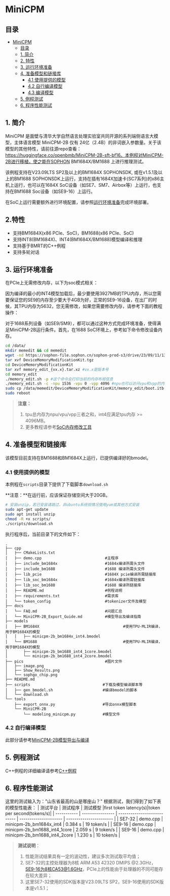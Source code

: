 # MiniCPM

## 目录

- [MiniCPM](#minicpm)
  - [目录](#目录)
  - [1. 简介](#1-简介)
  - [2. 特性](#2-特性)
  - [3. 运行环境准备](#3-运行环境准备)
  - [4. 准备模型和链接库](#4-准备模型和链接库)
    - [4.1 使用提供的模型](#41-使用提供的模型)
    - [4.2 自行编译模型](#42-自行编译模型)
    - [4.3 编译模型](#43-编译模型)
  - [5. 例程测试](#5-例程测试)
  - [6. 程序性能测试](#6-程序性能测试)

## 1. 简介

MiniCPM 是面壁与清华大学自然语言处理实验室共同开源的系列端侧语言大模型，主体语言模型 MiniCPM-2B 仅有 24亿（2.4B）的非词嵌入参数量。关于该模型的其他特性，请前往源repo查看：https://huggingface.co/openbmb/MiniCPM-2B-sft-bf16。本例程对MiniCPM-2B进行移植，使之能在SOPHON BM1684X/BM1688 上进行推理测试。


该例程支持在V23.09LTS SP2及以上的BM1684X SOPHONSDK, 或在v1.5.1及以上的BM1688 SOPHONSDK上运行，支持在插有1684X加速卡(SC7系列)的x86主机上运行，也可以在1684X SoC设备（如SE7、SM7、Airbox等）上运行，也支持在BM1688 Soc设备（如SE9-16）上运行。

在SoC上运行需要额外进行环境配置，请参照[运行环境准备](#3-运行环境准备)完成环境部署。

## 2.特性

* 支持BM1684X(x86 PCIe、SoC)，BM1688(x86 PCIe、SoC)
* 支持INT8(BM1684X)、INT4(BM1684X/BM1688)模型编译和推理
* 支持基于BMRT的C++例程
* 支持多轮对话

## 3. 运行环境准备
在PCIe上无需修改内存，以下为soc模式相关：

因为编译的最小的INT4模型加载后，最少要使用3927MB的TPU内存，所以您需要保证您的SE9的内存至少要大于4GB为好，正常的SE9-16设备，在出厂的时候，其TPU内存为5632，您无需修改，如果您需要修改内存，请参考下面的教程操作：

对于1688系列设备（如SE9/SM9），都可以通过这种方式完成环境准备，使得满足MiniCPM-2B运行条件。首先，在1688 SoC环境上，参考如下命令修改设备内存。

```bash
cd /data/
mkdir memedit && cd memedit
wget -nd https://sophon-file.sophon.cn/sophon-prod-s3/drive/23/09/11/13/DeviceMemoryModificationKit.tgz
tar xvf DeviceMemoryModificationKit.tgz
cd DeviceMemoryModificationKit
tar xvf memory_edit_{vx.x}.tar.xz #vx.x是版本号
cd memory_edit
./memory_edit.sh -p #这个命令会打印当前的内存布局信息
./memory_edit.sh -c -npu 1536 -vpu 0 -vpp 4096 #npu也可以访问vpu和vpp的内存
sudo cp /data/memedit/DeviceMemoryModificationKit/memory_edit/boot.itb /boot/boot.itb && sync
sudo reboot
```

> **注意：**
> 1. tpu总内存为npu/vpu/vpp三者之和，int4应满足tpu内存 >= 4096MB。
> 2. 更多教程请参考[SoC内存修改工具](https://doc.sophgo.com/sdk-docs/v23.07.01/docs_latest_release/docs/SophonSDK_doc/zh/html/appendix/2_mem_edit_tools.html)

## 4. 准备模型和链接库

该模型目前支持在BM1688和BM1684X上运行，已提供编译好的bmodel。

### 4.1 使用提供的模型

​本例程在`scripts`目录下提供了下载脚本`download.sh`

**注意：**在运行前，应该保证存储空间大于20GB。

```bash
# 安装unzip，若已安装请跳过，非ubuntu系统视情况使用yum或其他方式安装
sudo apt-get update
sudo apt install unzip
chmod -R +x scripts/
./scripts/download.sh
```

执行程序后，当前目录下的文件如下：

```shell
.
├── cpp
│   ├── CMakeLists.txt
│   ├── demo.cpp                            #主程序
│   ├── include_bm1684x                     #1684x编译所需头文件
│   ├── include_bm1688                      #1688 编译所需头文件
│   ├── lib_pcie                            #1684X pcie编译所需链接库
│   ├── lib_soc_bm1684x                     #1684x编译所需链接库
│   ├── lib_soc_bm1688                      #1688 编译所链接库
│   ├── README.md                           #例程说明
│   ├── requirements.txt                    #需求库
│   └── token_config                        #tokenizer文件及模型
├── docs
│   └── FAQ.md                              #问题汇总
│   └── MiniCPM-2B_Export_Guide.md          #模型导出及编译指南
├── models
│   ├── BM1684X                                     #使用TPU-MLIR编译，用于BM1684X的模型
│   │   ├── minicpm-2b_bm1684x_int4.bmodel
│   └── BM1688                                      #使用TPU-MLIR编译，用于BM1684X的模型
│       ├── minicpm-2b_bm1688_int4_1core.bmodel
│       └── minicpm-2b_bm1688_int4_2core.bmodel
├── pics                                    #图片文件
│   ├── image.png
│   ├── Show_Results.png
│   └── sophgo_chip.png
├── README.md
├── scripts                                #下载及模型编译脚本等
│   ├── gen_bmodel.sh                      #编译bmodel的脚本
│   └── download.sh
└── tools
    ├── export_onnx.py                     #导出onnx模型脚本
    └── MiniCPM-2B
        └── modeling_minicpm.py            #模型文件
```

### 4.2 自行编译模型
此部分请参考[MiniCPM-2B模型导出与编译](./docs/MiniCPM-2B_Export_Guide.md)


## 5. 例程测试

C++例程的详细编译请参考[C++例程](./cpp/README.md)


## 6. 程序性能测试

这里的测试输入为："山东省最高的山是哪座山？"
根据测试，我们得到了如下表的模型性能表：
|    测试平台   |     测试程序       |           测试模型          |first token latency(s)|token per second(tokens/s)| 
| -----------  | ---------------- | ---------------------------  | --------------------- | ----------------------- | 
|   SE7-32     | demo.cpp  | minicpm-2b_bm1684x_int4       | 0.384 s |   19 token/s  |
|   SE9-16     | demo.cpp  | minicpm-2b_bm1688_int4_1core  | 2.059 s |   9  token/s  |
|   SE9-16     | demo.cpp  | minicpm-2b_bm1688_int4_2core  | 1.230 s |   10 token/s  |

> **测试说明**：
> 1. 性能测试结果具有一定的波动性，建议多次测试取平均值；
> 2. SE7-32的主控处理器为8核 ARM A53 42320 DMIPS @2.3GHz，SE9-16为8核CA53@1.6GHz，PCIe上的性能由于处理器的不同可能存在较大差异；
> 3. 这里SE7-32使用的SDK版本是V23.09LTS SP2，SE9-16使用的SDK版本是v1.5.1；
